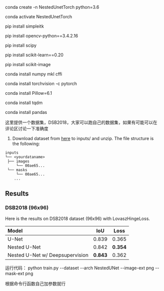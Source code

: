 ﻿conda create -n NestedUnetTorch python=3.6

conda activate NestedUnetTorch

pip install simpleitk

pip install opencv-python==3.4.2.16

pip install scipy

pip install scikit-learn==0.20

pip install scikit-image

conda  install numpy  mkl cffi

conda install  torchvision  -c pytorch

conda install Pillow=6.1

conda install tqdm

conda install pandas

这里提供一个数据集，DSB2018，大家可以跑自己的数据集，如果有可能可以在评论区讨论一下准确度
1. Download dataset from [here](https://www.kaggle.com/c/data-science-bowl-2018/data) to inputs/ and unzip. The file structure is the following:
```
inputs
└── <yourdataname>
 ├── images
     └── 00ae65...
 └── masks
     └── 00ae65...            
    ...
```


## Results
### DSB2018 (96x96)

Here is the results on DSB2018 dataset (96x96) with LovaszHingeLoss.

| Model                           |   IoU   |  Loss   |
|:------------------------------- |:-------:|:-------:|
| U-Net                           |  0.839  |  0.365  |
| Nested U-Net                    |  0.842  |**0.354**|
| Nested U-Net w/ Deepsupervision |**0.843**|  0.362  |



运行代码：
python train.py --dataset <dataset name> --arch NestedUNet --image-ext png --mask-ext png

根据命令行函数自己加参数就行
